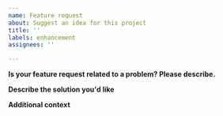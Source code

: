 ```yaml
---
name: Feature request
about: Suggest an idea for this project
title: ''
labels: enhancement
assignees: ''

---
```


**Is your feature request related to a problem? Please describe.**
<!-- A clear and concise description of what the problem is. Ex. I'm always frustrated when [...] -->

**Describe the solution you'd like**
<!-- A clear and concise description of what you want to happen. -->

**Additional context**
<!-- Add any other context or screenshots about the feature request here. -->